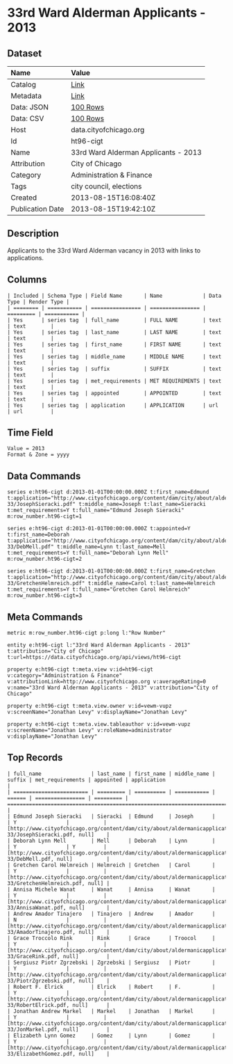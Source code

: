 # 33rd Ward Alderman Applicants - 2013

## Dataset

| Name | Value |
| :--- | :---- |
| Catalog | [Link](https://catalog.data.gov/dataset/33rd-ward-alderman-applicants-2013-b4c18) |
| Metadata | [Link](https://data.cityofchicago.org/api/views/ht96-cigt) |
| Data: JSON | [100 Rows](https://data.cityofchicago.org/api/views/ht96-cigt/rows.json?max_rows=100) |
| Data: CSV | [100 Rows](https://data.cityofchicago.org/api/views/ht96-cigt/rows.csv?max_rows=100) |
| Host | data.cityofchicago.org |
| Id | ht96-cigt |
| Name | 33rd Ward Alderman Applicants - 2013 |
| Attribution | City of Chicago |
| Category | Administration & Finance |
| Tags | city council, elections |
| Created | 2013-08-15T16:08:40Z |
| Publication Date | 2013-08-15T19:42:10Z |

## Description

Applicants to the 33rd Ward Alderman vacancy in 2013 with links to applications.

## Columns

```ls
| Included | Schema Type | Field Name       | Name             | Data Type | Render Type |
| ======== | =========== | ================ | ================ | ========= | =========== |
| Yes      | series tag  | full_name        | FULL NAME        | text      | text        |
| Yes      | series tag  | last_name        | LAST NAME        | text      | text        |
| Yes      | series tag  | first_name       | FIRST NAME       | text      | text        |
| Yes      | series tag  | middle_name      | MIDDLE NAME      | text      | text        |
| Yes      | series tag  | suffix           | SUFFIX           | text      | text        |
| Yes      | series tag  | met_requirements | MET REQUIREMENTS | text      | text        |
| Yes      | series tag  | appointed        | APPOINTED        | text      | text        |
| Yes      | series tag  | application      | APPLICATION      | url       | url         |
```

## Time Field

```ls
Value = 2013
Format & Zone = yyyy
```

## Data Commands

```ls
series e:ht96-cigt d:2013-01-01T00:00:00.000Z t:first_name=Edmund t:application="http://www.cityofchicago.org/content/dam/city/about/aldermanicapplications/ward 33/JosephSieracki.pdf" t:middle_name=Joseph t:last_name=Sieracki t:met_requirements=Y t:full_name="Edmund Joseph Sieracki" m:row_number.ht96-cigt=1

series e:ht96-cigt d:2013-01-01T00:00:00.000Z t:appointed=Y t:first_name=Deborah t:application="http://www.cityofchicago.org/content/dam/city/about/aldermanicapplications/ward 33/DebMell.pdf" t:middle_name=Lynn t:last_name=Mell t:met_requirements=Y t:full_name="Deborah Lynn Mell" m:row_number.ht96-cigt=2

series e:ht96-cigt d:2013-01-01T00:00:00.000Z t:first_name=Gretchen t:application="http://www.cityofchicago.org/content/dam/city/about/aldermanicapplications/ward 33/GretchenHelmreich.pdf" t:middle_name=Carol t:last_name=Helmreich t:met_requirements=Y t:full_name="Gretchen Carol Helmreich" m:row_number.ht96-cigt=3
```

## Meta Commands

```ls
metric m:row_number.ht96-cigt p:long l:"Row Number"

entity e:ht96-cigt l:"33rd Ward Alderman Applicants - 2013" t:attribution="City of Chicago" t:url=https://data.cityofchicago.org/api/views/ht96-cigt

property e:ht96-cigt t:meta.view v:id=ht96-cigt v:category="Administration & Finance" v:attributionLink=http://www.cityofchicago.org v:averageRating=0 v:name="33rd Ward Alderman Applicants - 2013" v:attribution="City of Chicago"

property e:ht96-cigt t:meta.view.owner v:id=vewm-vupz v:screenName="Jonathan Levy" v:displayName="Jonathan Levy"

property e:ht96-cigt t:meta.view.tableauthor v:id=vewm-vupz v:screenName="Jonathan Levy" v:roleName=administrator v:displayName="Jonathan Levy"
```

## Top Records

```ls
| full_name                | last_name | first_name | middle_name | suffix | met_requirements | appointed | application                                                                                                      | 
| ======================== | ========= | ========== | =========== | ====== | ================ | ========= | ================================================================================================================ | 
| Edmund Joseph Sieracki   | Sieracki  | Edmund     | Joseph      |        | Y                |           | [http://www.cityofchicago.org/content/dam/city/about/aldermanicapplications/ward 33/JosephSieracki.pdf, null]    | 
| Deborah Lynn Mell        | Mell      | Deborah    | Lynn        |        | Y                | Y         | [http://www.cityofchicago.org/content/dam/city/about/aldermanicapplications/ward 33/DebMell.pdf, null]           | 
| Gretchen Carol Helmreich | Helmreich | Gretchen   | Carol       |        | Y                |           | [http://www.cityofchicago.org/content/dam/city/about/aldermanicapplications/ward 33/GretchenHelmreich.pdf, null] | 
| Annisa Michele Wanat     | Wanat     | Annisa     | Wanat       |        | Y                |           | [http://www.cityofchicago.org/content/dam/city/about/aldermanicapplications/ward 33/AnnisaWanat.pdf, null]       | 
| Andrew Amador Tinajero   | Tinajero  | Andrew     | Amador      |        | N                |           | [http://www.cityofchicago.org/content/dam/city/about/aldermanicapplications/ward 33/AmadorTinajero.pdf, null]    | 
| Grace Troccolo Rink      | Rink      | Grace      | Troocol     |        | Y                |           | [http://www.cityofchicago.org/content/dam/city/about/aldermanicapplications/ward 33/GraceRink.pdf, null]         | 
| Sergiusz Piotr Zgrzebski | Zgrzebski | Sergiusz   | Piotr       |        | Y                |           | [http://www.cityofchicago.org/content/dam/city/about/aldermanicapplications/ward 33/PiotrZgrzebski.pdf, null]    | 
| Robert F. Elrick         | Elrick    | Robert     | F.          |        | Y                |           | [http://www.cityofchicago.org/content/dam/city/about/aldermanicapplications/ward 33/RobertElrick.pdf, null]      | 
| Jonathan Andrew Markel   | Markel    | Jonathan   | Markel      |        | Y                |           | [http://www.cityofchicago.org/content/dam/city/about/aldermanicapplications/ward 33/JonMarkel.pdf, null]         | 
| Elizabeth Lynn Gomez     | Gomez     | Lynn       | Gomez       |        | Y                |           | [http://www.cityofchicago.org/content/dam/city/about/aldermanicapplications/ward 33/ElizabethGomez.pdf, null]    | 
```